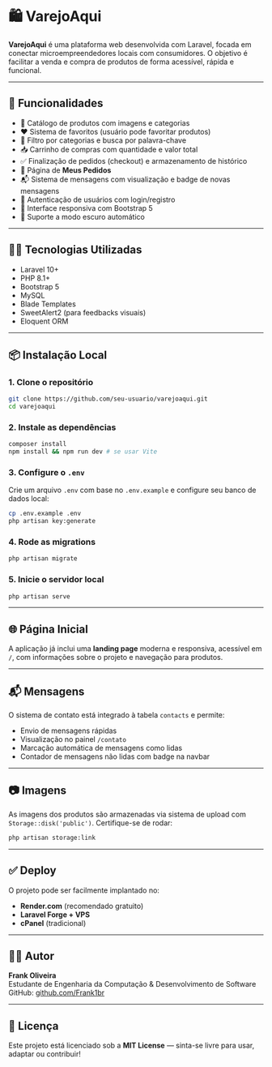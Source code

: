 # 🛍️ VarejoAqui

**VarejoAqui** é uma plataforma web desenvolvida com Laravel, focada em conectar microempreendedores locais com consumidores. O objetivo é facilitar a venda e compra de produtos de forma acessível, rápida e funcional.

---

## 🚀 Funcionalidades

- 🛒 Catálogo de produtos com imagens e categorias
- ❤️ Sistema de favoritos (usuário pode favoritar produtos)
- 🔎 Filtro por categorias e busca por palavra-chave
- 📥 Carrinho de compras com quantidade e valor total
- ✅ Finalização de pedidos (checkout) e armazenamento de histórico
- 🧾 Página de **Meus Pedidos**
- 📬 Sistema de mensagens com visualização e badge de novas mensagens
- 🔐 Autenticação de usuários com login/registro
- 📱 Interface responsiva com Bootstrap 5
- 🌙 Suporte a modo escuro automático

---

## 🧑‍💻 Tecnologias Utilizadas

- Laravel 10+
- PHP 8.1+
- Bootstrap 5
- MySQL
- Blade Templates
- SweetAlert2 (para feedbacks visuais)
- Eloquent ORM

---

## 📦 Instalação Local

### 1. Clone o repositório

```bash
git clone https://github.com/seu-usuario/varejoaqui.git
cd varejoaqui
```

### 2. Instale as dependências

```bash
composer install
npm install && npm run dev # se usar Vite
```

### 3. Configure o `.env`

Crie um arquivo `.env` com base no `.env.example` e configure seu banco de dados local:

```bash
cp .env.example .env
php artisan key:generate
```

### 4. Rode as migrations

```bash
php artisan migrate
```

### 5. Inicie o servidor local

```bash
php artisan serve
```

---

## 🌐 Página Inicial

A aplicação já inclui uma **landing page** moderna e responsiva, acessível em `/`, com informações sobre o projeto e navegação para produtos.

---

## 📬 Mensagens

O sistema de contato está integrado à tabela `contacts` e permite:
- Envio de mensagens rápidas
- Visualização no painel `/contato`
- Marcação automática de mensagens como lidas
- Contador de mensagens não lidas com badge na navbar

---

## 📷 Imagens

As imagens dos produtos são armazenadas via sistema de upload com `Storage::disk('public')`. Certifique-se de rodar:

```bash
php artisan storage:link
```

---

## ✅ Deploy

O projeto pode ser facilmente implantado no:

- **Render.com** (recomendado gratuito)
- **Laravel Forge + VPS**
- **cPanel** (tradicional)

---

## 👨‍🎓 Autor

**Frank Oliveira**  
Estudante de Engenharia da Computação & Desenvolvimento de Software  
GitHub: [github.com/Frank1br](https://github.com/Frank1br)

---

## 📄 Licença

Este projeto está licenciado sob a **MIT License** — sinta-se livre para usar, adaptar ou contribuir!
